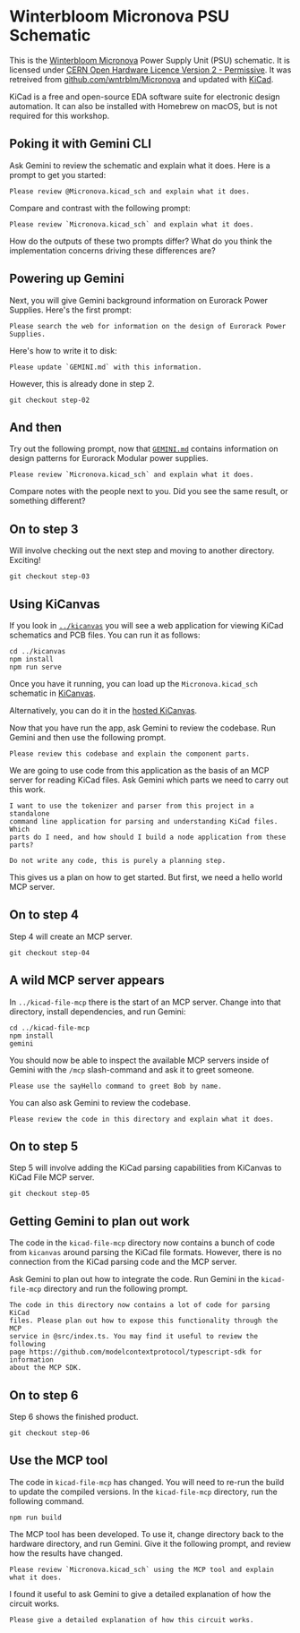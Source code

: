 # Winterbloom Micronova PSU Schematic

This is the [Winterbloom Micronova][] Power Supply Unit (PSU) schematic.
It is licensed under [CERN Open Hardware Licence Version 2 - Permissive][].
It was retreived from [github.com/wntrblm/Micronova][] and updated with
[KiCad][].

KiCad is a free and open-source EDA software suite for electronic design automation.
It can also be installed with Homebrew on macOS, but is not required for this workshop.

[Winterbloom Micronova]: https://winterbloom.com/shop/micronova/
[CERN Open Hardware Licence Version 2 - Permissive]: cern_ohl_p_v2.txt
[github.com/wntrblm/Micronova]: https://github.com/wntrblm/Micronova/blob/main/hardware/board/board.kicad_sch
[KiCad]: https://www.kicad.org/

## Poking it with Gemini CLI

Ask Gemini to review the schematic and explain what it does. Here is a prompt
to get you started:

```text
Please review @Micronova.kicad_sch and explain what it does.
```

Compare and contrast with the following prompt:

```text
Please review `Micronova.kicad_sch` and explain what it does.
```

How do the outputs of these two prompts differ? What do you think the implementation
concerns driving these differences are?

## Powering up Gemini

Next, you will give Gemini background information on Eurorack Power Supplies.
Here's the first prompt:

```text
Please search the web for information on the design of Eurorack Power Supplies.
```

Here's how to write it to disk:

```text
Please update `GEMINI.md` with this information.
```

However, this is already done in step 2.

```console
git checkout step-02
```

## And then

Try out the following prompt, now that [`GEMINI.md`](GEMINI.md) contains information
on design patterns for Eurorack Modular power supplies.

```text
Please review `Micronova.kicad_sch` and explain what it does.
```

Compare notes with the people next to you. Did you see the same result, or something different?

## On to step 3

Will involve checking out the next step and moving to another directory. Exciting!

```console
git checkout step-03
```

## Using KiCanvas

If you look in [`../kicanvas`](../kicanvas) you will see a web application for
viewing KiCad schematics and PCB files. You can run it as follows:

```console
cd ../kicanvas
npm install
npm run serve
```

Once you have it running, you can load up the `Micronova.kicad_sch` schematic in [KiCanvas](http://localhost:8001/?github=https%3A%2F%2Fgithub.com%2Fdomesticmouse%2Fgemini-cli-exploration%2Fblob%2Fmain%2Fhardware%2FMicronova.kicad_sch).

Alternatively, you can do it in the [hosted KiCanvas](https://kicanvas.org/?github=https%3A%2F%2Fgithub.com%2Fdomesticmouse%2Fgemini-cli-exploration%2Fblob%2Fmain%2Fhardware%2FMicronova.kicad_sch).

Now that you have run the app, ask Gemini to review the codebase.
Run Gemini and then use the following prompt.

```text
Please review this codebase and explain the component parts.
```

We are going to use code from this application as the basis of an MCP server
for reading KiCad files. Ask Gemini which parts we need to carry out this
work.

```text
I want to use the tokenizer and parser from this project in a standalone
command line application for parsing and understanding KiCad files. Which
parts do I need, and how should I build a node application from these parts?

Do not write any code, this is purely a planning step.
```

This gives us a plan on how to get started. But first, we need a hello world
MCP server.

## On to step 4

Step 4 will create an MCP server.

```console
git checkout step-04
```

## A wild MCP server appears

In `../kicad-file-mcp` there is the start of an MCP server. Change
into that directory, install dependencies, and run Gemini:

```console
cd ../kicad-file-mcp
npm install
gemini
```

You should now be able to inspect the available MCP servers inside of
Gemini with the `/mcp` slash-command and ask it to greet someone.

```text
Please use the sayHello command to greet Bob by name.
```

You can also ask Gemini to review the codebase.

```text
Please review the code in this directory and explain what it does.
```

## On to step 5

Step 5 will involve adding the KiCad parsing capabilities from KiCanvas to
KiCad File MCP server.

```console
git checkout step-05
```

## Getting Gemini to plan out work

The code in the `kicad-file-mcp` directory now contains a bunch of code
from `kicanvas` around parsing the KiCad file formats. However, there
is no connection from the KiCad parsing code and the MCP server.

Ask Gemini to plan out how to integrate the code. Run Gemini in the
`kicad-file-mcp` directory and run the following prompt.

```text
The code in this directory now contains a lot of code for parsing KiCad
files. Please plan out how to expose this functionality through the MCP
service in @src/index.ts. You may find it useful to review the following
page https://github.com/modelcontextprotocol/typescript-sdk for information
about the MCP SDK.
```

## On to step 6

Step 6 shows the finished product.

```console
git checkout step-06
```

## Use the MCP tool

The code in `kicad-file-mcp` has changed. You will need to re-run the build
to update the compiled versions. In the `kicad-file-mcp` directory, run
the following command.

```console
npm run build
```

The MCP tool has been developed. To use it, change directory back to the
hardware directory, and run Gemini. Give it the following prompt, and
review how the results have changed.

```text
Please review `Micronova.kicad_sch` using the MCP tool and explain what it does.
```

I found it useful to ask Gemini to give a detailed explanation of how
the circuit works.

```text
Please give a detailed explanation of how this circuit works.
```

